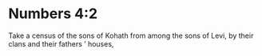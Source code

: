# Numbers 4:2

Take a census of the sons of Kohath from among the sons of Levi, by their clans and their fathers ’ houses,
